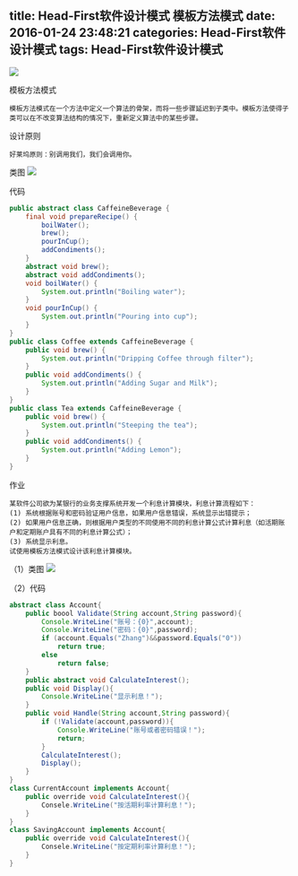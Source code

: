 title: Head-First软件设计模式 模板方法模式
date: 2016-01-24 23:48:21
categories: Head-First软件设计模式
tags: Head-First软件设计模式
---
![](http://desk.fd.zol-img.com.cn/t_s1024x768c5/g5/M00/02/08/ChMkJ1bKzJuIUnsGABGE6T-ANMkAALI3wCi-7cAEYUB421.jpg)
<!--more-->
模板方法模式

	模板方法模式在一个方法中定义一个算法的骨架，而将一些步骤延迟到子类中。模板方法使得子类可以在不改变算法结构的情况下，重新定义算法中的某些步骤。

设计原则

	好莱坞原则：别调用我们，我们会调用你。

类图
![](http://img0.ph.126.net/eVv0B9mfGTYqtf13zdImsA==/6598294622670484731.jpg)

代码

```java
public abstract class CaffeineBeverage {
    final void prepareRecipe() {
        boilWater();
        brew();
        pourInCup();
        addCondiments();
    }
    abstract void brew();
    abstract void addCondiments();
    void boilWater() {
        System.out.println("Boiling water");
    }
    void pourInCup() {
        System.out.println("Pouring into cup");
    }
}
public class Coffee extends CaffeineBeverage {
    public void brew() {
        System.out.println("Dripping Coffee through filter");
    }
    public void addCondiments() {
        System.out.println("Adding Sugar and Milk");
    }
}
public class Tea extends CaffeineBeverage {
    public void brew() {
        System.out.println("Steeping the tea");
    }
    public void addCondiments() {
        System.out.println("Adding Lemon");
    }
}

```
作业

	某软件公司欲为某银行的业务支撑系统开发一个利息计算模块，利息计算流程如下： 
	(1) 系统根据账号和密码验证用户信息，如果用户信息错误，系统显示出错提示； 
	(2) 如果用户信息正确，则根据用户类型的不同使用不同的利息计算公式计算利息（如活期账户和定期账户具有不同的利息计算公式）； 
	(3) 系统显示利息。 
	试使用模板方法模式设计该利息计算模块。

（1）类图 
![](http://img0.ph.126.net/RQdMd9P2D5JhOGjCpNnwoQ==/6598140691042594158.jpg)

（2）代码
```java
abstract class Account{
    public boool Validate(String account,String password){
        Console.WriteLine("账号：{0}",account);
        Console.WriteLine("密码：{0}",password);
        if (account.Equals("Zhang")&&password.Equals("0"))
            return true;
        else
            return false;
    }
    public abstract void CalculateInterest();
    public void Display(){
        Console.WriteLine("显示利息！");
    }
    public void Handle(String account,String password){
        if (!Validate(account,password)){
            Console.WriteLine("账号或者密码错误！");
            return;
        }
        CalculateInterest();
        Display();
    }
}
class CurrentAccount implements Account{
    public override void CalculateInterest(){
        Consele.WriteLine("按活期利率计算利息！");
    }
}
class SavingAccount implements Account{
    public override void CalculateInterest(){
        Consele.WriteLine("按定期利率计算利息！");
    }
}
```
